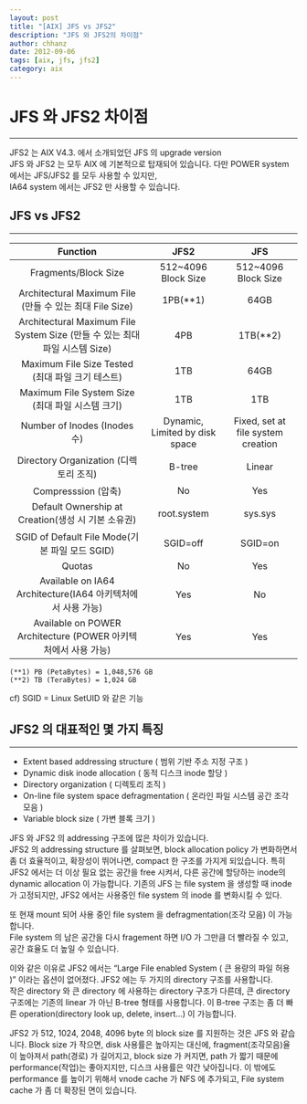 ```yaml
---
layout: post
title: "[AIX] JFS vs JFS2"
description: "JFS 와 JFS2의 차이점" 
author: chhanz
date: 2012-09-06
tags: [aix, jfs, jfs2]
category: aix
---
```


# JFS 와 JFS2 차이점  
* * *

JFS2 는 AIX V4.3. 에서 소개되었던 JFS 의 upgrade version   
JFS 와 JFS2 는 모두 AIX 에 기본적으로 탑재되어 있습니다. 다만 POWER system 에서는 JFS/JFS2 를 모두 사용할 수 있지만,    
IA64 system 에서는 JFS2 만 사용할 수 있습니다.    

## JFS vs JFS2
* * *

| Function | JFS2 | JFS |
|:-:|:-:|:-:|
|Fragments/Block Size|512~4096 Block Size|512~4096 Block Size|
| Architectural Maximum File (만들 수 있는 최대  File Size) | 1PB(**1) | 64GB |
| Architectural Maximum File System Size (만들 수 있는 최대 파일 시스템 Size) | 4PB | 1TB(**2) |
| Maximum File Size Tested (최대 파일 크기 테스트) | 1TB | 64GB |
| Maximum File System Size (최대 파일 시스템 크기) | 1TB | 1TB |
| Number of Inodes (Inodes 수) | Dynamic, Limited by disk space | Fixed, set at file system creation |
| Directory Organization (디렉토리 조직) | B-tree | Linear |
| Compresssion (압축) | No | Yes |
| Default Ownership at Creation(생성 시 기본 소유권) | root.system | sys.sys |
| SGID of Default File Mode(기본 파일 모드 SGID) | SGID=off | SGID=on |
| Quotas | No | Yes |
| Available on IA64 Architecture(IA64 아키텍처에서 사용 가능) | Yes | No |
| Available on POWER Architecture (POWER 아키텍처에서 사용 가능) | Yes | Yes |

```
(**1) PB (PetaBytes) = 1,048,576 GB
(**2) TB (TeraBytes) = 1,024 GB    
```

cf) SGID = Linux SetUID 와 같은 기능

## JFS2 의 대표적인 몇 가지 특징
* * * 
- Extent based addressing structure ( 범위 기반 주소 지정 구조 )   
- Dynamic disk inode allocation ( 동적 디스크 inode 할당 )   
- Directory organization ( 디렉토리 조직 )   
- On-line file system space defragmentation ( 온라인 파일 시스템 공간 조각 모음 )   
- Variable block size ( 가변 블록 크기 )   


JFS 와 JFS2 의 addressing 구조에 많은 차이가 있습니다.   
JFS2 의 addressing structure 를 살펴보면, block allocation policy 가 변화하면서 좀 더 효율적이고, 확장성이 뛰어나면, compact 한 구조를 가지게 되있습니다.
특히 JFS2 에서는 더 이상 필요 없는 공간을 free 시켜서, 다른 공간에 할당하는 inode의 dynamic allocation 이 가능합니다.
기존의 JFS 는 file system 을 생성할 때 inode 가 고정되지만, JFS2 에서는 사용중인 file system 의 inode 를 변화시킬 수 있다.

또 현재 mount 되어 사용 중인 file system 을 defragmentation(조각 모음) 이 가능합니다.    
File system 의 남은 공간을 다시 fragement 하면 I/O 가 그만큼 더 빨라질 수 있고, 공간 효율도 더 높일 수 있습니다.    

이와 같은 이유로 JFS2 에서는 “Large File enabled System    ( 큰 용량의 파일 허용 )” 이라는 옵션이 없어졌다. JFS2 에는 두 가지의 directory 구조를 사용합니다.    
작은 directory 와 큰 directory 에 사용하는 directory 구조가 다른데, 큰 directory 구조에는 기존의 linear 가 아닌 B-tree 형태를 사용합니다.
이 B-tree 구조는 좀 더 빠른 operation(directory look up, delete, insert...) 이 가능합니다.   

JFS2 가 512, 1024, 2048, 4096 byte 의 block size 를 지원하는 것은 JFS 와 같습니다. 
Block size 가 작으면, disk 사용률은 높아지는 대신에, fragment(조각모음)율이 높아져서 path(경로) 가 길어지고, block size 가 커지면, path 가 짧기 때문에 performance(작업)는 좋아지지만, 디스크 사용률은 약간 낮아집니다.
이 밖에도 performance 를 높이기 위해서 vnode cache 가 NFS 에 추가되고, File system cache 가 좀 더 확장된 면이 있습니다.


